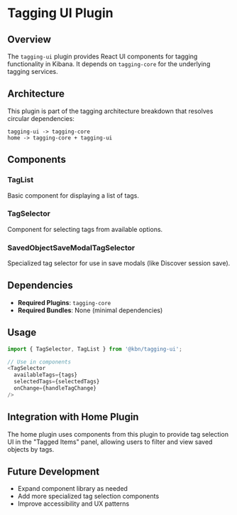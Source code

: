 # Tagging UI Plugin

## Overview

The `tagging-ui` plugin provides React UI components for tagging functionality in Kibana. It depends on `tagging-core` for the underlying tagging services.

## Architecture

This plugin is part of the tagging architecture breakdown that resolves circular dependencies:

```
tagging-ui -> tagging-core
home -> tagging-core + tagging-ui
```

## Components

### TagList
Basic component for displaying a list of tags.

### TagSelector
Component for selecting tags from available options.

### SavedObjectSaveModalTagSelector
Specialized tag selector for use in save modals (like Discover session save).

## Dependencies

- **Required Plugins**: `tagging-core`
- **Required Bundles**: None (minimal dependencies)

## Usage

```typescript
import { TagSelector, TagList } from '@kbn/tagging-ui';

// Use in components
<TagSelector 
  availableTags={tags}
  selectedTags={selectedTags}
  onChange={handleTagChange}
/>
```

## Integration with Home Plugin

The home plugin uses components from this plugin to provide tag selection UI in the "Tagged Items" panel, allowing users to filter and view saved objects by tags.

## Future Development

- Expand component library as needed
- Add more specialized tag selection components
- Improve accessibility and UX patterns
